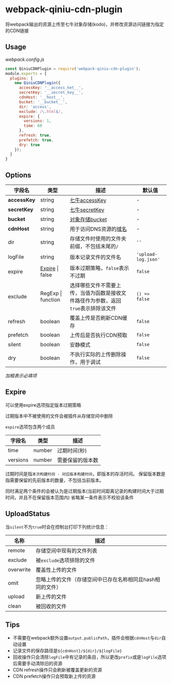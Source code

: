 # webpack-qiniu-cdn-plugin
将webpack输出的资源上传至七牛对象存储(kodo)，并修改资源访问链接为指定的CDN链接

## Usage
*webpack.config.js*

```javascript
const QiniuCDNPlugin = require('webpack-qiniu-cdn-plugin');
module.exports = {
  plugins: [
    new QiniuCDNPlugin({
      accessKey: '__access_ket__',
      secretKey: '__secret_key__',
      cdnHost: '__host__',
      bucket: '__bucket__',
      dir: 'access',
      exclude: /\.html$/,
      expire: {
        versions: 1,
        time: 60
      },
      refresh: true,
      prefetch: true,
      dry: true
    });
  ]
}
```

## Options
字段名 | 类型 | 描述 | 默认值
-- | -- | -- | --
**accessKey** | string | [七牛accessKey](https://developer.qiniu.com/kodo/manual/3978/the-basic-concept) | -
**secretKey** | string | [七牛secretKey](https://developer.qiniu.com/kodo/manual/3978/the-basic-concept) | -
**bucket** | string | [对象存储bucket](https://developer.qiniu.com/kodo/manual/1728/buckets) | -
**cdnHost** | string | 用于访问DNS资源的[域名](https://developer.qiniu.com/kodo/kb/5859/domain-name-to-access-the-storage-space) | -
dir | string | 存储文件时使用的文件夹前缀，不包括末尾的`/` | `''`
logFile | string | 版本记录文件的文件名 | `'upload-log.json'`
expire | [Expire](#options_expire) \| false | 版本过期策略，`false`表示不过期 | `false`
exclude | RegExp \| function | 选择哪些文件不需要上传，当值为函数是接收文件路径作为参数，返回`true`表示排除该文件 | `() => false`
refresh | boolean | 覆盖上传是否刷新CDN缓存 | `false`
prefetch | boolean | 上传后是否执行CDN预取 | `false`
silent | boolean | 安静模式 | `false`
dry | boolean | 不执行实际的上传删除操作，用于调试 | `false`

*加粗表示必填项*

<h2 id="options_expire">Expire</h2>
可以使用expire选项指定版本过期策略

过期版本中不被使用的文件会被插件从存储空间中删除

`expire`选项包含两个成员

字段名 | 类型 | 描述
-- | -- | --
time | number | 过期时间(秒)
versions | number | 需要保留的版本数

过期时间是指`本次构建时间 - 对应版本构建时间`，即版本的存活时间。
保留版本数是指需要保留的先前版本的数量，不包括当前版本。

同时满足两个条件的会被认为是过期版本(当前时间距离记录的构建时间大于过期时间，并且不在保留版本范围内)
省略某一条件表示不校验该条件

## UploadStatus
当`silent`不为`true`时会在控制台打印下列统计信息：

名称 | 描述
-- | --
remote | 存储空间中现有的文件列表
exclude | 被`exclude`选项排除的文件
overwrite | 覆盖性上传的文件
omit | 忽略上传的文件（存储空间中已存在名称相同且hash相同的文件）
upload | 新上传的文件
clean | 被回收的文件

## Tips
- 不需要在webpack额外设置`output.publicPath`，插件会根据`cdnHost`与`dir`自动设置
- 记录文件的保存路径是`${cdnHost}/${dir}/${logFile}`
- 回收操作只会清除`logFile`中有记录的条目，所以更改`prefix`或是`logFile`选项后需要手动清除旧的资源
- CDN refresh操作只会刷新被覆盖更新的资源
- CDN prefetch操作只会预取新上传的资源
